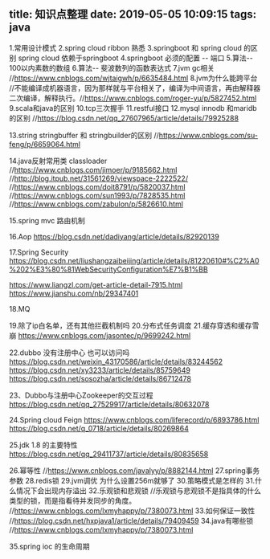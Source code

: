 title: 知识点整理
date: 2019-05-05 10:09:15
tags: java
---

1.常用设计模式
2.spring cloud ribbon 熟悉
3.springboot 和 spring cloud 的区别 spring cloud 依赖于springboot
4.springboot 必须的配置 -- 端口
5.算法-- 100以内素数的数组
6.算法-- 斐波数列的函数表达式
7.jvm gc相关 //https://www.cnblogs.com/wjtaigwh/p/6635484.html
8.jvm为什么能跨平台 //不能编译成机器语言，因为那样就与平台相关了，编译为中间语言，再由解释器二次编译，解释执行。//https://www.cnblogs.com/roger-yu/p/5827452.html
9.scala和java的区别
10.tcp三次握手
11.restful接口
12.mysql innodb 和maridb的区别 //https://blog.csdn.net/qq_27607965/article/details/79925288

13.string stringbuffer 和 stringbuilder的区别 //https://www.cnblogs.com/su-feng/p/6659064.html

14.java反射常用类 classloader //https://www.cnblogs.com/jimoer/p/9185662.html
//http://blog.itpub.net/31561269/viewspace-2222522/
//https://www.cnblogs.com/doit8791/p/5820037.html
//https://www.cnblogs.com/sun1993/p/7828535.html
//https://www.cnblogs.com/zabulon/p/5826610.html

15.spring mvc 路由机制

16.Aop
https://blog.csdn.net/dadiyang/article/details/82920139

17.Spring Security
https://blog.csdn.net/liushangzaibeijing/article/details/81220610#%C2%A0%202%E3%80%81WebSecurityConfiguration%E7%B1%BB

https://www.liangzl.com/get-article-detail-7915.html
https://www.jianshu.com/nb/29347401


18.MQ

19.除了ip白名单，还有其他拦截机制吗
20.分布式任务调度
21.缓存穿透和缓存雪崩
https://www.cnblogs.com/jasontec/p/9699242.html


22.dubbo 没有注册中心 也可以访问吗
https://blog.csdn.net/weixin_43170586/article/details/83244562
https://blog.csdn.net/xy3233/article/details/85759649
https://blog.csdn.net/sosozha/article/details/86712478

23、Dubbo与注册中心Zookeeper的交互过程
https://blog.csdn.net/qq_27529917/article/details/80632078

24.Spring cloud Feign
https://www.cnblogs.com/liferecord/p/6893786.html
https://blog.csdn.net/q_0718/article/details/80269864

25.jdk 1.8 的主要特性
https://blog.csdn.net/qq_29411737/article/details/80835658


26.幂等性
//https://www.cnblogs.com/javalyy/p/8882144.html
27.spring事务 参数
28.redis锁
29.jvm调优 为什么设置256m就够了
30.策略模式是怎样的
31.什么情况下会出现内存溢出
32.乐观锁和悲观锁 //乐观锁与悲观锁不是指具体的什么类型的锁，而是指看待并发同步的角度。
//https://www.cnblogs.com/lxmyhappy/p/7380073.html
33.如何保证一致性
//https://blog.csdn.net/hxpjava1/article/details/79409459
34.java有哪些锁
//https://www.cnblogs.com/lxmyhappy/p/7380073.html

35.spring ioc 的生命周期
